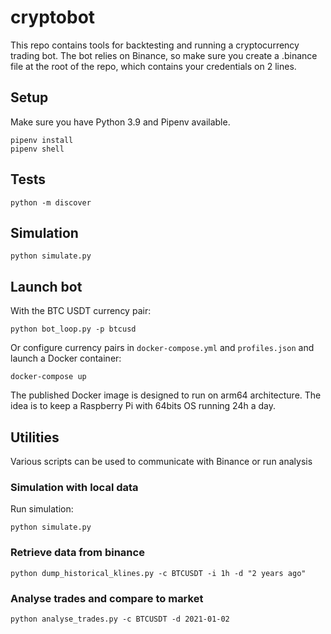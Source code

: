 # cryptobot

This repo contains tools for backtesting and running a cryptocurrency trading bot. The bot relies on Binance, so make sure you create a .binance file at the root of the repo, which contains your credentials on 2 lines.

## Setup

Make sure you have Python 3.9 and Pipenv available. 

```
pipenv install
pipenv shell
```

## Tests

```
python -m discover
```

## Simulation

```
python simulate.py
```

## Launch bot

With the BTC USDT currency pair:

```
python bot_loop.py -p btcusd
```

Or configure currency pairs in `docker-compose.yml` and `profiles.json` and launch a Docker container:

```
docker-compose up
```

The published Docker image is designed to run on arm64 architecture. The idea is to keep a Raspberry Pi with 64bits OS running 24h a day.

## Utilities

Various scripts can be used to communicate with Binance or run analysis

### Simulation with local data

Run simulation:

```
python simulate.py
```

### Retrieve data from binance

```
python dump_historical_klines.py -c BTCUSDT -i 1h -d "2 years ago"
```

### Analyse trades and compare to market

```
python analyse_trades.py -c BTCUSDT -d 2021-01-02
```
